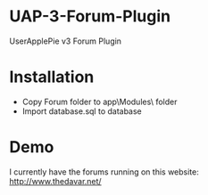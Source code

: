 # UAP-3-Forum-Plugin
UserApplePie v3 Forum Plugin

# Installation
* Copy Forum folder to app\Modules\ folder
* Import database.sql to database

# Demo
I currently have the forums running on this website: http://www.thedavar.net/